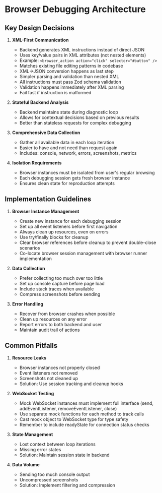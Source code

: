 # Browser Debugging Architecture

## Key Design Decisions

1. **XML-First Communication**
   - Backend generates XML instructions instead of direct JSON
   - Uses key/value pairs in XML attributes (not nested elements)
   - Example: `<browser_action action="click" selector="#button" />`
   - Matches existing file editing patterns in codebase
   - XML->JSON conversion happens as last step
   - Simpler parsing and validation than nested XML
   - All instructions must pass Zod schema validation
   - Validation happens immediately after XML parsing
   - Fail fast if instruction is malformed

2. **Stateful Backend Analysis**
   - Backend maintains state during diagnostic loop
   - Allows for contextual decisions based on previous results
   - Better than stateless requests for complex debugging

3. **Comprehensive Data Collection**
   - Gather all available data in each loop iteration
   - Easier to have and not need than request again
   - Includes: console, network, errors, screenshots, metrics

4. **Isolation Requirements**
   - Browser instances must be isolated from user's regular browsing
   - Each debugging session gets fresh browser instance
   - Ensures clean state for reproduction attempts

## Implementation Guidelines

1. **Browser Instance Management**
   - Create new instance for each debugging session
   - Set up all event listeners before first navigation
   - Always clean up resources, even on errors
   - Use try/finally blocks for cleanup
   - Clear browser references before cleanup to prevent double-close scenarios
   - Co-locate browser session management with browser runner implementation

2. **Data Collection**
   - Prefer collecting too much over too little
   - Set up console capture before page load
   - Include stack traces when available
   - Compress screenshots before sending

3. **Error Handling**
   - Recover from browser crashes when possible
   - Clean up resources on any error
   - Report errors to both backend and user
   - Maintain audit trail of actions

## Common Pitfalls

1. **Resource Leaks**
   - Browser instances not properly closed
   - Event listeners not removed
   - Screenshots not cleaned up
   - Solution: Use session tracking and cleanup hooks

2. **WebSocket Testing**
   - Mock WebSocket instances must implement full interface (send, addEventListener, removeEventListener, close)
   - Use separate mock functions for each method to track calls
   - Cast mock object to WebSocket type for type safety
   - Remember to include readyState for connection status checks

2. **State Management**
   - Lost context between loop iterations
   - Missing error states
   - Solution: Maintain session state in backend

3. **Data Volume**
   - Sending too much console output
   - Uncompressed screenshots
   - Solution: Implement filtering and compression
